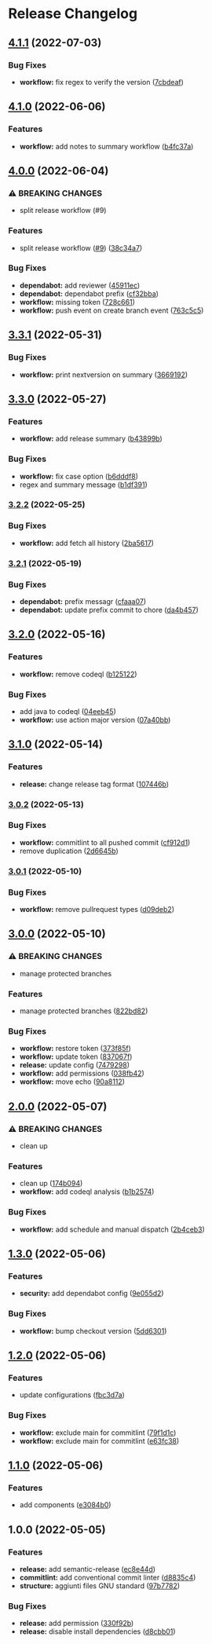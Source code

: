 # Release Changelog

## [4.1.1](https://github.com/marcolovazzano/semantic-release/compare/4.1.0...4.1.1) (2022-07-03)


### Bug Fixes

* **workflow:** fix regex to verify the version ([7cbdeaf](https://github.com/marcolovazzano/semantic-release/commit/7cbdeaf867cc3428d2a91c19c3b4a49cde52640c))

## [4.1.0](https://github.com/marcolovazzano/semantic-release/compare/4.0.0...4.1.0) (2022-06-06)


### Features

* **workflow:** add notes to summary workflow ([b4fc37a](https://github.com/marcolovazzano/semantic-release/commit/b4fc37a3acaed377af674763f371c4244c8643e8))

## [4.0.0](https://github.com/marcolovazzano/semantic-release/compare/3.3.1...4.0.0) (2022-06-04)


### ⚠ BREAKING CHANGES

* split release workflow (#9)

### Features

* split release workflow ([#9](https://github.com/marcolovazzano/semantic-release/issues/9)) ([38c34a7](https://github.com/marcolovazzano/semantic-release/commit/38c34a77db6459ff7aea14ffd8411ce32e89b842))


### Bug Fixes

* **dependabot:** add reviewer ([45911ec](https://github.com/marcolovazzano/semantic-release/commit/45911ecec19991f8b41446b599484349f5f476bf))
* **dependabot:** dependabot prefix ([cf32bba](https://github.com/marcolovazzano/semantic-release/commit/cf32bbab9394dc5ac2f71ff644e36714bf34e7fb))
* **workflow:** missing token ([728c661](https://github.com/marcolovazzano/semantic-release/commit/728c661d3c5168d19082471ebae64bccf88d089d))
* **workflow:** push event on create branch event ([763c5c5](https://github.com/marcolovazzano/semantic-release/commit/763c5c5ce715a50fc18e25ba49629ff5c1d6fbdf))

## [3.3.1](https://github.com/marcolovazzano/semantic-release/compare/3.3.0...3.3.1) (2022-05-31)


### Bug Fixes

* **workflow:** print nextversion on summary ([3669192](https://github.com/marcolovazzano/semantic-release/commit/36691923bb2132ab86823af3bff79f22551c7a19))

## [3.3.0](https://github.com/marcolovazzano/semantic-release/compare/3.2.2...3.3.0) (2022-05-27)


### Features

* **workflow:** add release summary ([b43899b](https://github.com/marcolovazzano/semantic-release/commit/b43899bcdadca869ee2f18b2004cbfa6f892af67))


### Bug Fixes

* **workflow:** fix case option ([b6dddf8](https://github.com/marcolovazzano/semantic-release/commit/b6dddf8f10fe66458caedf65e9c91213d0c6b2ff))
* regex and summary message ([b1df391](https://github.com/marcolovazzano/semantic-release/commit/b1df391095e9f07a2dc84a67235eea1f8e734b0f))

### [3.2.2](https://github.com/marcolovazzano/semantic-release/compare/3.2.1...3.2.2) (2022-05-25)


### Bug Fixes

* **workflow:** add fetch all history ([2ba5617](https://github.com/marcolovazzano/semantic-release/commit/2ba56178ca7b15c6f4ecf9446c974102b0d6da3f))

### [3.2.1](https://github.com/marcolovazzano/semantic-release/compare/3.2.0...3.2.1) (2022-05-19)


### Bug Fixes

* **dependabot:** prefix messagr ([cfaaa07](https://github.com/marcolovazzano/semantic-release/commit/cfaaa0761d15d437a9f9c0420598b7c49a5eb6be))
* **dependabot:** update prefix commit to chore ([da4b457](https://github.com/marcolovazzano/semantic-release/commit/da4b4579c46f7e78bd83537d479998d68f2e5fb8))

## [3.2.0](https://github.com/marcolovazzano/semantic-release/compare/3.1.0...3.2.0) (2022-05-16)


### Features

* **workflow:** remove codeql ([b125122](https://github.com/marcolovazzano/semantic-release/commit/b1251223533a843400687c1f87fe7b7a4dc6ffeb))


### Bug Fixes

* add java to codeql ([04eeb45](https://github.com/marcolovazzano/semantic-release/commit/04eeb451544463ac79c30823b3e7046e21fafec1))
* **workflow:** use action major version ([07a40bb](https://github.com/marcolovazzano/semantic-release/commit/07a40bb75be1698c43dfd1fb55c46d34610d5d33))

## [3.1.0](https://github.com/marcolovazzano/semantic-release/compare/v3.0.2...3.1.0) (2022-05-14)


### Features

* **release:** change release tag format ([107446b](https://github.com/marcolovazzano/semantic-release/commit/107446b1c52e1da9512403c94d60bb8dc0b5613b))

### [3.0.2](https://github.com/marcolovazzano/semantic-release/compare/v3.0.1...v3.0.2) (2022-05-13)


### Bug Fixes

* **workflow:** commitlint to all pushed commit ([cf912d1](https://github.com/marcolovazzano/semantic-release/commit/cf912d1f5045a7e32e59ffc431400398640b00fa))
* remove duplication ([2d6645b](https://github.com/marcolovazzano/semantic-release/commit/2d6645bfb2ae1b57ef5263b7f598e4f2a1f8f5da))

### [3.0.1](https://github.com/marcolovazzano/semantic-release/compare/v3.0.0...v3.0.1) (2022-05-10)


### Bug Fixes

* **workflow:** remove pullrequest types ([d09deb2](https://github.com/marcolovazzano/semantic-release/commit/d09deb203678cfc865dd42238589d918a085ae85))

## [3.0.0](https://github.com/marcolovazzano/semantic-release/compare/v2.0.0...v3.0.0) (2022-05-10)


### ⚠ BREAKING CHANGES

* manage protected branches

### Features

* manage protected branches ([822bd82](https://github.com/marcolovazzano/semantic-release/commit/822bd82e708b7edb925eba47bdb8fc171df96c04))


### Bug Fixes

* **workflow:** restore token ([373f85f](https://github.com/marcolovazzano/semantic-release/commit/373f85f2c4d04555d5ee5e1e44e28088ba99258e))
* **workflow:** update token ([837067f](https://github.com/marcolovazzano/semantic-release/commit/837067f7bf7fae5b8fcc67f13da887a25b185883))
* **release:** update config ([7479298](https://github.com/marcolovazzano/semantic-release/commit/74792987b45605158c10308e0f9c2b022e78bbcb))
* **workflow:** add permissions ([038fb42](https://github.com/marcolovazzano/semantic-release/commit/038fb4212b76b956292c66353cc89f2dace11c20))
* **workflow:** move echo ([90a8112](https://github.com/marcolovazzano/semantic-release/commit/90a8112e8878bea1ff38e4fd23f52682ebfa1723))

## [2.0.0](https://github.com/marcolovazzano/monorepo-playground/compare/v1.3.0...v2.0.0) (2022-05-07)


### ⚠ BREAKING CHANGES

* clean up

### Features

* clean up ([174b094](https://github.com/marcolovazzano/monorepo-playground/commit/174b09465ef2bd47ad133156d0c9405d1f65769f))
* **workflow:** add codeql analysis ([b1b2574](https://github.com/marcolovazzano/monorepo-playground/commit/b1b2574a93ffb6a1d732f36ada05ef12658d1dd3))


### Bug Fixes

* **workflow:** add schedule and manual dispatch ([2b4ceb3](https://github.com/marcolovazzano/monorepo-playground/commit/2b4ceb3fd6fec1391448e765aa80c438997c1009))

## [1.3.0](https://github.com/marcolovazzano/monorepo-playground/compare/v1.2.0...v1.3.0) (2022-05-06)


### Features

* **security:** add dependabot config ([9e055d2](https://github.com/marcolovazzano/monorepo-playground/commit/9e055d2608bf78803650e0c66a2be384fd790c4d))


### Bug Fixes

* **workflow:** bump checkout version ([5dd6301](https://github.com/marcolovazzano/monorepo-playground/commit/5dd6301e29856697e71fcca6ad53fb88e716c61a))

## [1.2.0](https://github.com/marcolovazzano/monorepo-playground/compare/v1.1.0...v1.2.0) (2022-05-06)


### Features

* update configurations ([fbc3d7a](https://github.com/marcolovazzano/monorepo-playground/commit/fbc3d7ae86108960a5f0406359a2e371a08cbf48))


### Bug Fixes

* **workflow:** exclude main for commitlint ([79f1d1c](https://github.com/marcolovazzano/monorepo-playground/commit/79f1d1ccb7f6e207cdb3e8989a4bc8547af2bbf9))
* **workflow:** exclude main for commitlint ([e63fc38](https://github.com/marcolovazzano/monorepo-playground/commit/e63fc38df44b1ee690a54051d19f021dbe5ff6aa))

## [1.1.0](https://github.com/marcolovazzano/monorepo-playground/compare/v1.0.0...v1.1.0) (2022-05-06)


### Features

* add components ([e3084b0](https://github.com/marcolovazzano/monorepo-playground/commit/e3084b014387d1bc366b190862d3f4ddd7026cd7))

## 1.0.0 (2022-05-05)


### Features

* **release:** add semantic-release ([ec8e44d](https://github.com/marcolovazzano/monorepo-playground/commit/ec8e44d1a560b438776f85d5e8e40ec2bcd88d22))
* **commitlint:** add conventional commit linter ([d8835c4](https://github.com/marcolovazzano/monorepo-playground/commit/d8835c420876cd3ff05598ca33c3001beb514742))
* **structure:** aggiunti files GNU standard ([97b7782](https://github.com/marcolovazzano/monorepo-playground/commit/97b7782413fc335efb382fe6e870847e50d1046d))


### Bug Fixes

* **release:** add permission ([330f92b](https://github.com/marcolovazzano/monorepo-playground/commit/330f92b41be002da6460c91dc6db8f7aabfe01bb))
* **release:** disable install dependencies ([d8cbb01](https://github.com/marcolovazzano/monorepo-playground/commit/d8cbb01058e8bb57c5eff85523edfc765c627fa6))
